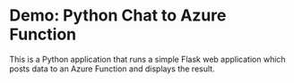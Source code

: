 # Demo: Python Chat to Azure Function

This is a Python application that runs a simple Flask web application which posts data to an Azure Function and displays the result.
